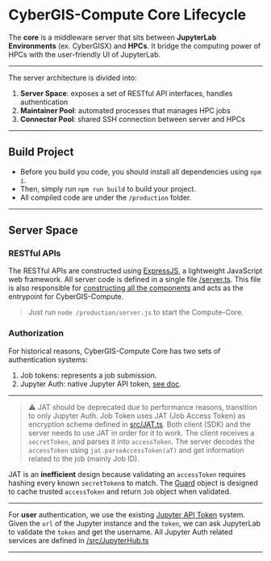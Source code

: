 # CyberGIS-Compute Core Lifecycle
The **core** is a middleware server that sits between **JupyterLab Environments** (ex. CyberGISX) and **HPCs**. It bridge the computing power of HPCs with the user-friendly UI of JupyterLab.

***

The server architecture is divided into:
1. **Server Space**: exposes a set of RESTful API interfaces, handles authentication
2. **Maintainer Pool**: automated processes that manages HPC jobs
3. **Connector Pool**: shared SSH connection between server and HPCs

***

## Build Project
- Before you build you code, you should install all dependencies using `npm i`. 
- Then, simply run `npm run build` to build your project. 
- All compiled code are under the `/production` folder.

***

## Server Space

### RESTful APIs
The RESTful APIs are constructed using [ExpressJS](http://expressjs.com), a lightweight JavaScript web framework. All server code is defined in a single file [/server.ts](https://github.com/cybergis/cybergis-compute-core/blob/v2/server.ts). This file is also responsible for [constructing all the components](https://github.com/cybergis/cybergis-compute-core/blob/7048cebf3aa6b80e6667572ec10b704a102ff790/server.ts#L39) and acts as the entrypoint for CyberGIS-Compute. 
> Just run `node /production/server.js` to start the Compute-Core.

### Authorization
For historical reasons, CyberGIS-Compute Core has two sets of authentication systems:
1. Job tokens: represents a job submission.
2. Jupyter Auth: native Jupyter API token, [see doc](https://jupyterhub.readthedocs.io/en/stable/reference/rest.html).

***

> ⚠️ JAT should be deprecated due to performance reasons, transition to only Jupyter Auth.
Job Token uses JAT (Job Access Token) as encryption scheme defined in [src/JAT.ts](https://github.com/cybergis/cybergis-compute-core/blob/v2/src/JAT.ts). Both client (SDK) and the server needs to use JAT in order for it to work. The client receives a `secretToken`, and parses it into `accessToken`. The server decodes the `accessToken` using `jat.parseAccessToken(aT)` and get information related to the job (mainly Job ID).

JAT is an **inefficient** design because validating an `accessToken` requires hashing every known `secretToken`s to match. The [Guard](https://github.com/cybergis/cybergis-compute-core/blob/v2/src/Guard.ts) object is designed to cache trusted `accessToken` and return `Job` object when validated.

***

For **user** authentication, we use the existing [Jupyter API Token](https://jupyterhub.readthedocs.io/en/stable/reference/rest.html) system. Given the `url` of the Jupyter instance and the `token`, we can ask JupyterLab to validate the `token` and get the username. All Jupyter Auth related services are defined in [/src/JupyterHub.ts](https://github.com/cybergis/cybergis-compute-core/blob/v2/src/JupyterHub.ts)

***